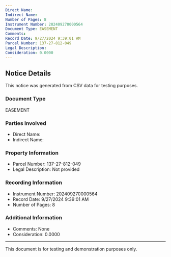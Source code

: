 ```yaml
---
Direct Name: 
Indirect Name: 
Number of Pages: 8
Instrument Number: 202409270000564
Document Type: EASEMENT
Comments: 
Record Date: 9/27/2024 9:39:01 AM
Parcel Number: 137-27-812-049
Legal Description: 
Consideration: 0.0000
---
```


## Notice Details

This notice was generated from CSV data for testing purposes.

### Document Type
EASEMENT

### Parties Involved
- Direct Name: 
- Indirect Name: 

### Property Information
- Parcel Number: 137-27-812-049
- Legal Description: Not provided

### Recording Information
- Instrument Number: 202409270000564
- Record Date: 9/27/2024 9:39:01 AM
- Number of Pages: 8

### Additional Information
- Comments: None
- Consideration: 0.0000

---

This document is for testing and demonstration purposes only.

